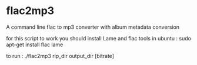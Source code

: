 flac2mp3
========

A command line flac to mp3 converter with album metadata conversion

for this script to work you should install Lame and flac tools 
in ubuntu :
sudo apt-get install flac lame

to run :
./flac2mp3 rip_dir output_dir [bitrate]


